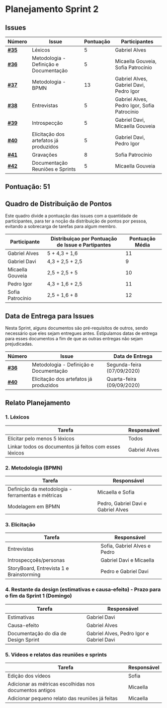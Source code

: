 # Planejamento Sprint 2

## Issues

|Número | Issue | Pontuação | Participantes|
| - | - | - | - |
| [**#35**](https://github.com/UnBArqDsw/2020.1_G12_Stock/issues/35) | Léxicos | 5 | Gabriel Alves |
| [**#36**](https://github.com/UnBArqDsw/2020.1_G12_Stock/issues/36) | Metodologia - Definição e Documentação | 5 | Micaella Gouveia, Sofia Patrocínio |
| [**#37**](https://github.com/UnBArqDsw/2020.1_G12_Stock/issues/37) | Metodologia - BPMN | 13 | Gabriel Alves, Gabriel Davi, Pedro Igor |
| [**#38**](https://github.com/UnBArqDsw/2020.1_G12_Stock/issues/38) | Entrevistas | 5 | Gabriel Alves, Pedro Igor, Sofia Patrocínio |
| [**#39**](https://github.com/UnBArqDsw/2020.1_G12_Stock/issues/39) | Introspecção| 5 | Gabriel Davi, Micaella Gouveia |
| [**#40**](https://github.com/UnBArqDsw/2020.1_G12_Stock/issues/40) | Elicitação dos artefatos já produzidos| 5 | Gabriel Davi, Pedro Igor |
| [**#41**](https://github.com/UnBArqDsw/2020.1_G12_Stock/issues/41) | Gravações | 8 | Sofia Patrocínio |
| [**#42**](https://github.com/UnBArqDsw/2020.1_G12_Stock/issues/42) | Documentação Reuniões e Sprints| 5 | Micaella Gouveia |

## Pontuação: 51

## Quadro de Distribuição de Pontos
Este quadro divide a pontuação das issues com a quantidade de participantes, para ter a noção da distribuição de pontos por pessoa, evitando a sobrecarga de tarefas para algum membro.

|Participante | Distribuiçao por Pontuação de Issue e Partipantes| Pontuação Média|
| - | - | - |
| Gabriel Alves| 5 + 4,3 + 1,6 | 11
| Gabriel Davi| 4,3 + 2,5 + 2,5 | 9
| Micaella Gouveia | 2,5 + 2,5 + 5| 10
| Pedro Igor | 4,3 + 1,6 + 2,5 | 11
| Sofia Patrocínio| 2,5 + 1,6 + 8| 12

## Data de Entrega para Issues
Nesta Sprint, alguns documentos são pré-requisitos de outros, sendo necessário que eles sejam entregues antes. Estipulamos datas de entrega para esses documentos a fim de que as outras entregas não sejam prejudicadas. 

|Número | Issue | Data de Entrega
| - | - | - | 
| [**#36**](https://github.com/UnBArqDsw/2020.1_G12_Stock/issues/36) | Metodologia - Definição e Documentação | Segunda-feira (07/09/2020) |
| [**#40**](https://github.com/UnBArqDsw/2020.1_G12_Stock/issues/40) | Elicitação dos artefatos já produzidos|  Quarta-feira (09/09/2020)|


## Relato Planejamento


### 1. Léxicos

| Tarefa | Responsável
| - | - |
| Elicitar pelo menos 5 léxicos | Todos |
| Linkar todos os documentos já feitos com esses léxicos| Gabriel Alves| 
 

### 2. Metodologia (BPMN)

| Tarefa | Responsável
| - | - |
| Definição da metodologia - ferramentas e métricas | Micaella e Sofia
| Modelagem em BPMN | Pedro, Gabriel Davi e Gabriel Alves

### 3. Elicitação 
| Tarefa | Responsável
| - | - |
| Entrevistas | Sofia, Gabriel Alves e Pedro
| Introspecçoẽs/personas |Gabriel Davi e Micaella 
| StoryBoard, Entrevista 1 e Brainstorming | Pedro e Gabriel Davi


### 4. Restante da design  (estimativas e causa-efeito) - Prazo para o fim da Sprint 1 (Domingo)

| Tarefa | Responsável
| - | - |
| Estimativas | Gabriel Davi
| Causa-efeito |Gabriel Alves
| Documentação do dia de Design Sprint| Gabriel Alves, Pedro Igor e Gabriel Davi

### 5. Vídeos e relatos das reuniões e sprints
| Tarefa | Responsável
| - | - |
| Edição dos vídeos | Sofia 
| Adicionar as métricas escolhidas nos documentos antigos | Micaella 
| Adicionar pequeno relato das reuniões já feitas |Micaella


